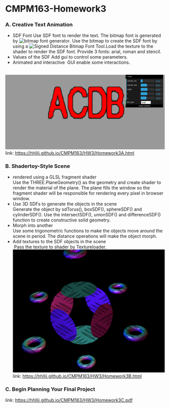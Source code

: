 # CMPM163-Homework3

### A. Creative Text Animation
* SDF Font 
  Use SDF font to render the text. The bitmap font is generated by ![ bitmap font generator]( http://www.angelcode.com/products/bmfont/). Use the bitmap to create the SDF font by using a ![ Signed Distance Bitmap Font Tool]( https://www.gamedev.net/forums/topic/491938-signed-distance-bitmap-font-tool/).Load the texture to the shader to render the SDF font. Provide 3 fonts: arial, roman and stencil.
* Values of the SDF
  Add gui to control some parameters.
* Animated and interactive
  GUI enable some interactions.
  
  ![SDF Font](https://github.com/hhllii/CMPM163/blob/master/HW3/screenshot/Apic1.png)<br>
 link: https://hhllii.github.io/CMPM163/HW3/Homework3A.html <br>

### B. Shadertoy-Style Scene
* rendered using a GLSL fragment shader <br>
  Use the THREE.PlaneGeometry() as the geometry and create shader to render the material of the plane. The plane fills the window so the fragment shader will be responsible for rendering every pixel in browser window.<br>
* Use 3D SDFs to generate the objects in the scene <br>
  Generate the object by sdTorus(), boxSDF(), sphereSDF() and cylinderSDF(). Use the intersectSDF(), unionSDF() and differenceSDF() function to create constructive solid geometry.<br>
* Morph into another<br>
  Use some trigonometric functions to make the objects move around the scene in period. The distance operations will make the object morph.
* Add textures to the SDF objects in the scene<br>
  Pass the texture to shader by Textureloader.<br>
![SDFs](https://github.com/hhllii/CMPM163/blob/master/HW3/screenshot/Bpic1.png)<br>
 link: https://hhllii.github.io/CMPM163/HW3/Homework3B.html <br>
### C. Begin Planning Your Final Project
link: https://hhllii.github.io/CMPM163/HW3/Homework3C.pdf <br>
